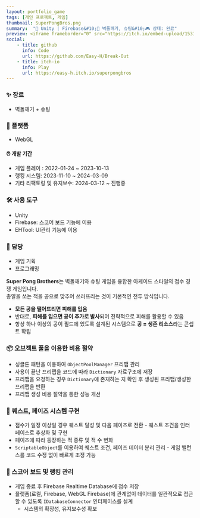 ```yaml
---
layout: portfolio_game
tags: [개인 프로젝트, 게임]
thumbnail: SuperPongBros.png
summary:  "🔧 Unity | Firebase&#10;🌟 벽돌깨기, 슈팅&#10;🎮 상태: 완료"
preview: <iframe frameborder="0" src="https://itch.io/embed-upload/15313913?color=333333" allowfullscreen="" width="260" height="580"><a href="https://easy-h.itch.io/superpongbros">Play Super Pong Brosthers on itch.io</a></iframe>
social:
    - title: github
      info: Code
      url: https://github.com/Easy-H/Break-Out
    - title: itch-io
      info: Play
      url: https://easy-h.itch.io/superpongbros
---
```

<!-- card: 💡 게임 개요 -->

### ✨ 장르
- 벽돌깨기 + 슈팅

### 📱 플랫폼
- WebGL

#### ⏰ 개발 기간
- 게임 플레이 : 2022-01-24 ~ 2023-10-13
- 랭킹 시스템: 2023-11-10 ~ 2024-03-09
- 기타 리팩토링 및 유지보수: 2024-03-12 ~ 진행중

<!-- card: 💡 게임 개요 -->

### 🛠 사용 도구
- Unity
- Firebase: 스코어 보드 기능에 이용
- EHTool: UI관리 기능에 이용

### 👤 담당
- 게임 기획
- 프로그래밍

<!-- card: 📖 게임 소개 -->

**Super Pong Brothers**는 벽돌깨기와 슈팅 게임을 융합한 아케이드 스타일의 점수 경쟁 게임입니다.  
총알을 쏘는 적을 공으로 맞추어 쓰러뜨리는 것이 기본적인 전투 방식입니다.

- **모든 공을 떨어뜨리면 피해를 입음**  
- 반대로, **피해를 입으면 공이 추가로 발사**되어 전략적으로 피해를 활용할 수 있음  
- 항상 하나 이상의 공이 필드에 있도록 설계된 시스템으로 **공 = 생존 리소스**라는 콘셉트 확립

<!-- card: 🛠️ 주요 기능 및 기여 -->

### 📦 오브젝트 풀을 이용한 비용 절약
- 싱글톤 패턴을 이용하여 `ObjectPoolManager` 프리팹 관리
- 사용이 끝난 프리팹을 코드에 따라 `Dictionary` 자료구조에 저장
- 프리팹을 요청하는 경우 `Dictionary`에 존재하는 지 확인 후 생성된 프리팹/생성한 프리팹을 반환
- 프리팹 생성 비용 절약을 통한 성능 개선

### 📜 퀘스트, 페이즈 시스템 구현
- 점수가 일정 이상일 경우 퀘스트 달성 및 다음 페이즈로 전환
	  - 퀘스트 조건을 인터페이스로 추상화 및 구현
- 페이즈에 따라 등장하는 적 종류 및 적 수 변화
- `ScriptableObject`를 이용하여 퀘스트 조건, 페이즈 데이터 분리 관리
	  - 게임 밸런스를 코드 수정 없이 빠르게 조정 가능
  
<!-- card: 🛠️ 주요 기능 및 기여 -->

### 🎯 스코어 보드 및 랭킹 관리
- 게임 종료 후 Firebase Realtime Database에 점수 저장
- 플랫폼(로컬, Firebase, WebGL Firebase)에 관계없이 데이터를 일관적으로 접근할 수 있도록 `IDatabaseConnector` 인터페이스를 설계
    - 시스템의 확장성, 유지보수성 확보